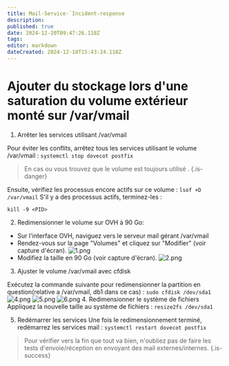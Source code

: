 ```yaml
---
title: Mail-Service-`Incident-response
description: 
published: true
date: 2024-12-20T09:47:26.118Z
tags: 
editor: markdown
dateCreated: 2024-12-18T15:43:24.118Z
---
```


# Ajouter du stockage lors d'une saturation du volume extérieur monté sur /var/vmail 

1. Arrêter les services utilisant /var/vmail

Pour éviter les conflits, arrêtez tous les services utilisant le volume /var/vmail :
```systemctl stop dovecot postfix```


>   En cas ou vous trouvez que le volume est toujours utilisé .
{.is-danger}

Ensuite, vérifiez les processus encore actifs sur ce volume :
```lsof +D /var/vmail```
S'il y a des processus actifs, terminez-les :

```kill -9 <PID>```

2. Redimensionner le volume sur OVH à 90 Go:

- Sur l'interface OVH, naviguez vers le serveur mail gérant /var/vmail 
- Rendez-vous sur la page "Volumes" et cliquez sur "Modifier" (voir capture d'écran).
![1.png](/1.png)
- Modifiez la taille en 90 Go (voir capture d'écran).
![2.png](/2.png)
3. Ajuster le volume /var/vmail avec cfdisk

Exécutez la commande suivante pour redimensionner la partition en question(relative a /var/vmail, db1 dans ce cas) :
```sudo cfdisk /dev/sda1```
![4.png](/4.png)
![5.png](/5.png)
![6.png](/6.png)
4. Redimensionner le système de fichiers
Appliquez la nouvelle taille au système de fichiers :
```resize2fs /dev/sda1```

5. Redémarrer les services
Une fois le redimensionnement terminé, redémarrez les services mail :
```systemctl restart dovecot postfix```

> Pour vérifier vers la fin que tout va bien, n'oubliez pas de faire les tests d'envoie/réception en envoyant des mail externes/internes.
{.is-success}

